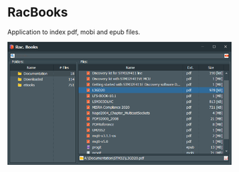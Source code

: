 # RacBooks
Application to index pdf, mobi and epub files.

![Application screenshot](/img/RacBooks.png?raw=true "Application screenshot")

